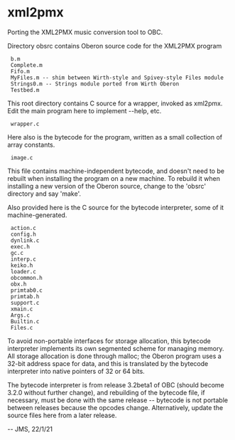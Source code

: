 # xml2pmx
Porting the XML2PMX music conversion tool to OBC.

Directory obsrc contains Oberon source code for the XML2PMX program

     b.m
     Complete.m
     Fifo.m
     MyFiles.m -- shim between Wirth-style and Spivey-style Files module
     Strings0.m -- Strings module ported from Wirth Oberon
     Testbed.m

This root directory contains C source for a wrapper, invoked as xml2pmx.
Edit the main program here to implement --help, etc.

     wrapper.c

Here also is the bytecode for the program, written as a small collection
of array constants.

     image.c

This file contains machine-independent bytecode, and doesn't need to
be rebuilt when installing the program on a new machine.  To rebuild
it when installing a new version of the Oberon source, change to the
'obsrc' directory and say 'make'.

Also provided here is the C source for the bytecode interpreter, some
of it machine-generated.

     action.c
     config.h
     dynlink.c
     exec.h
     gc.c
     interp.c
     keiko.h
     loader.c
     obcommon.h
     obx.h
     primtab0.c
     primtab.h
     support.c
     xmain.c
     Args.c
     Builtin.c
     Files.c

To avoid non-portable interfaces for storage allocation, this bytecode
interpreter implements its own segmented scheme for managing memory.
All storage allocation is done through malloc; the Oberon program uses
a 32-bit address space for data, and this is translated by the
bytecode interpreter into native pointers of 32 or 64 bits.

The bytecode interpreter is from release 3.2beta1 of OBC (should
become 3.2.0 without further change), and rebuilding of the bytecode
file, if necessary, must be done with the same release -- bytecode is
not portable between releases because the opcodes change.
Alternatively, update the source files here from a later release.

-- JMS, 22/1/21
